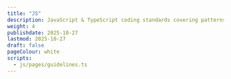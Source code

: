 ```yaml
---
title: "JS"
description: JavaScript & TypeScript coding standards covering patterns, testing & best practices
weight: 4
publishdate: 2025-10-27
lastmod: 2025-10-27
draft: false
pageColour: white
scripts:
  - js/pages/guidelines.ts
---
```

